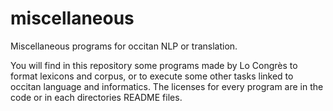# miscellaneous
Miscellaneous programs for occitan NLP or translation.

You will find in this repository some programs made by Lo Congrès to format lexicons and corpus, or to execute some other tasks linked to occitan language and informatics. The licenses for every program are in the code or in each directories README files.
